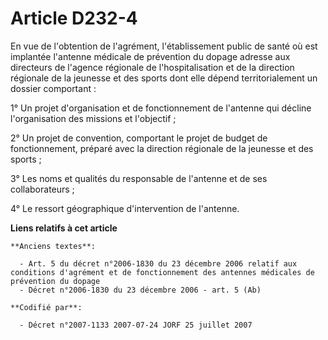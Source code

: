 # Article D232-4

En vue de l'obtention de l'agrément, l'établissement public de santé où est implantée l'antenne médicale de prévention du
dopage adresse aux directeurs de l'agence régionale de l'hospitalisation et de la direction régionale de la jeunesse et des
sports dont elle dépend territorialement un dossier comportant :

1° Un projet d'organisation et de fonctionnement de l'antenne qui décline l'organisation des missions et l'objectif ;

2° Un projet de convention, comportant le projet de budget de fonctionnement, préparé avec la direction régionale de la
jeunesse et des sports ;

3° Les noms et qualités du responsable de l'antenne et de ses collaborateurs ;

4° Le ressort géographique d'intervention de l'antenne.

**Liens relatifs à cet article**

	**Anciens textes**:

	  - Art. 5 du décret n°2006-1830 du 23 décembre 2006 relatif aux conditions d'agrément et de fonctionnement des antennes médicales de prévention du dopage
	  - Décret n°2006-1830 du 23 décembre 2006 - art. 5 (Ab)

	**Codifié par**:

	  - Décret n°2007-1133 2007-07-24 JORF 25 juillet 2007
